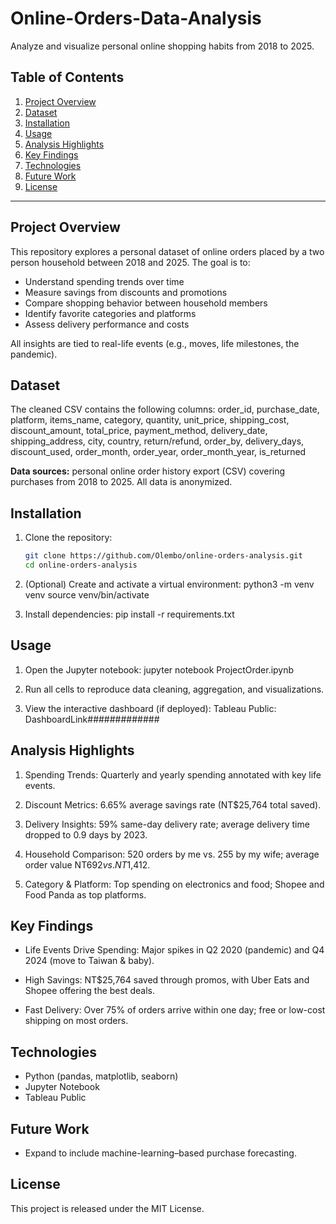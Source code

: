 # Online-Orders-Data-Analysis
Analyze and visualize personal online shopping habits from 2018 to 2025.

## Table of Contents

1. [Project Overview](#project-overview)
2. [Dataset](#dataset)
3. [Installation](#installation)
4. [Usage](#usage)
5. [Analysis Highlights](#analysis-highlights)
6. [Key Findings](#key-findings)
7. [Technologies](#technologies)
8. [Future Work](#future-work)
9. [License](#license)

---

## Project Overview

This repository explores a personal dataset of online orders placed by a two person household between 2018 and 2025. The goal is to:

- Understand spending trends over time  
- Measure savings from discounts and promotions  
- Compare shopping behavior between household members  
- Identify favorite categories and platforms  
- Assess delivery performance and costs  

All insights are tied to real-life events (e.g., moves, life milestones, the pandemic).

## Dataset

The cleaned CSV contains the following columns:
order_id, purchase_date, platform, items_name, category,
quantity, unit_price, shipping_cost, discount_amount,
total_price, payment_method, delivery_date, shipping_address,
city, country, return/refund, order_by,
delivery_days, discount_used, order_month, order_year,
order_month_year, is_returned


**Data sources:** personal online order history export (CSV) covering purchases from 2018 to 2025. All data is anonymized.

##  Installation

1. Clone the repository:

   ```bash
   git clone https://github.com/Olembo/online-orders-analysis.git
   cd online-orders-analysis

2. (Optional) Create and activate a virtual environment:
   python3 -m venv venv
   source venv/bin/activate

3. Install dependencies:
   pip install -r requirements.txt

## Usage

1. Open the Jupyter notebook:
jupyter notebook ProjectOrder.ipynb

2. Run all cells to reproduce data cleaning, aggregation, and visualizations.

3. View the interactive dashboard (if deployed):
  Tableau Public: DashboardLink#############

## Analysis Highlights

  1. Spending Trends: Quarterly and yearly spending annotated with key life events.

  2. Discount Metrics: 6.65% average savings rate (NT$25,764 total saved).

  3. Delivery Insights: 59% same-day delivery rate; average delivery time dropped to 0.9 days by 2023.

  4. Household Comparison: 520 orders by me vs. 255 by my wife; average order value NT$692 vs. NT$1,412.

  5. Category & Platform: Top spending on electronics and food; Shopee and Food Panda as top platforms.

## Key Findings

- Life Events Drive Spending: Major spikes in Q2 2020 (pandemic) and Q4 2024 (move to Taiwan & baby).

- High Savings: NT$25,764 saved through promos, with Uber Eats and Shopee offering the best deals.

- Fast Delivery: Over 75% of orders arrive within one day; free or low-cost shipping on most orders.


## Technologies

- Python (pandas, matplotlib, seaborn)
- Jupyter Notebook
- Tableau Public

## Future Work
- Expand to include machine-learning–based purchase forecasting.


## License
This project is released under the MIT License.
